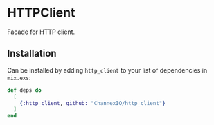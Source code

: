 # HTTPClient

Facade for HTTP client.

## Installation

Can be installed by adding `http_client` to your list of dependencies in `mix.exs`:

```elixir
def deps do
  [
    {:http_client, github: "ChannexIO/http_client"}
  ]
end
```
